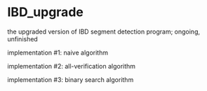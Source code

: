 IBD\_upgrade
===========

the upgraded version of IBD segment detection program; ongoing, unfinished

implementation #1: naive algorithm

implementation #2: all-verification algorithm

implementation #3: binary search algorithm
